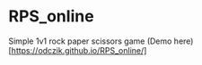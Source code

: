 # RPS_online
 Simple 1v1 rock paper scissors game
(Demo here)[https://odczik.github.io/RPS_online/]
